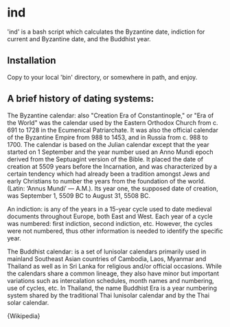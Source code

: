 ind
===

'ind' is a bash script which calculates the Byzantine date, indiction for current and Byzantine date, and the Buddhist year.

## Installation
Copy to your local 'bin' directory, or somewhere in path, and enjoy.

## A brief history of dating systems:

The Byzantine calendar: also "Creation Era of Constantinople," or "Era of
the World" was the calendar used by the Eastern Orthodox Church from c. 691
to 1728 in the Ecumenical Patriarchate. It was also the official calendar of
the Byzantine Empire from 988 to 1453, and in Russia from c. 988 to 1700.
The calendar is based on the Julian calendar except that the year started on
1 September and the year number used an Anno Mundi epoch derived from the
Septuagint version of the Bible. It placed the date of creation at 5509
years before the Incarnation, and was characterized by a certain tendency
which had already been a tradition amongst Jews and early Christians to
number the years from the foundation of the world. (Latin: ‘Annus Mundi’ —
A.M.). Its year one, the supposed date of creation, was September 1, 5509 BC
to August 31, 5508 BC.

An indiction: is any of the years in a 15-year cycle used to date medieval
documents throughout Europe, both East and West. Each year of a cycle was
numbered: first indiction, second indiction, etc. However, the cycles were
not numbered, thus other information is needed to identify the specific
year.

The Buddhist calendar: is a set of lunisolar calendars primarily used in
mainland Southeast Asian countries of Cambodia, Laos, Myanmar and Thailand
as well as in Sri Lanka for religious and/or official occasions. While the
calendars share a common lineage, they also have minor but important
variations such as intercalation schedules, month names and numbering, use
of cycles, etc. In Thailand, the name Buddhist Era is a year numbering
system shared by the traditional Thai lunisolar calendar and by the Thai
solar calendar.

{Wikipedia}

